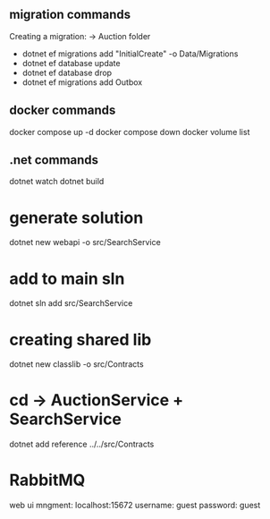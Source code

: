 ## migration commands

Creating a migration:
-> Auction folder

- dotnet ef migrations add "InitialCreate" -o Data/Migrations
- dotnet ef database update 
- dotnet ef database drop
- dotnet ef migrations add Outbox  <!-- adding mass transit outbox ( = DLQ ) -->

## docker commands

docker compose up -d
docker compose down
docker volume list

## .net commands
dotnet watch
dotnet build

# generate solution
dotnet new webapi -o src/SearchService

# add to main sln
dotnet sln add src/SearchService

# creating shared lib
dotnet new classlib -o src/Contracts

# cd -> AuctionService + SearchService 
dotnet add reference ../../src/Contracts

# RabbitMQ
web ui mngment:
localhost:15672
username: guest
password: guest